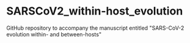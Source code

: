 # SARSCoV2_within-host_evolution
GitHub repository to accompany the manuscript entitled "SARS-CoV-2 evolution within- and between-hosts" 
